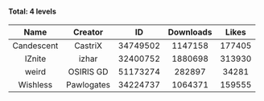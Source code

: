 #### Total: 4 levels

| Name | Creator | ID | Downloads | Likes |
|:---:|:---:|:---:|:---:|:---:|
| Candescent | CastriX | 34749502 | 1147158 | 177405
| IZnite | izhar | 32400752 | 1880698 | 313930
| weird | OSIRIS GD | 51173274 | 282897 | 34281
| Wishless | Pawlogates | 34224737 | 1064371 | 159555
